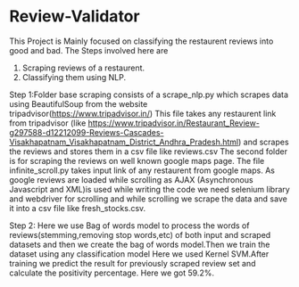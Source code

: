 # Review-Validator
This Project is Mainly focused on classifying the restaurent reviews into good and bad. The Steps involved here are
1) Scraping reviews of a restaurent.
2) Classifying them using NLP.

Step 1:Folder base scraping consists of a scrape_nlp.py which scrapes data using BeautifulSoup from the website tripadvisor(https://www.tripadvisor.in/) This file takes any restaurent link from tripadvisor (like https://www.tripadvisor.in/Restaurant_Review-g297588-d12212099-Reviews-Cascades-Visakhapatnam_Visakhapatnam_District_Andhra_Pradesh.html) and scrapes the reviews and stores them in a csv file like reviews.csv The second folder is for scraping the reviews on well known google maps page. The file infinite_scroll.py takes input link of any restaurent from google maps. As google reviews are loaded while scrolling as AJAX (Asynchronous Javascript and XML)is used while writing the code we need selenium library and webdriver for scrolling and while scrolling we scrape the data and save it into a csv file like fresh_stocks.csv.

Step 2: Here we use Bag of words model to process the words of reviews(stemming,removing stop words,etc) of both input and scraped datasets and then we create the bag of words model.Then we train the dataset using any classification model Here we used Kernel SVM.After training we predict the result for previously scraped review set and calculate the positivity percentage. Here we got 59.2%.



